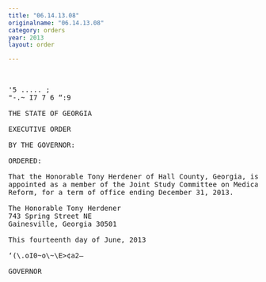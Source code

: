 ```yaml
---
title: "06.14.13.08"
originalname: "06.14.13.08"
category: orders
year: 2013
layout: order

---
```

<pre>
 

'5 ..... ;
"-.~ I7 7 6 “:9

THE STATE OF GEORGIA

EXECUTIVE ORDER

BY THE GOVERNOR:

ORDERED:

That the Honorable Tony Herdener of Hall County, Georgia, is
appointed as a member of the Joint Study Committee on Medicaid
Reform, for a term of office ending December 31, 2013.

The Honorable Tony Herdener
743 Spring Street NE
Gainesville, Georgia 30501

This fourteenth day of June, 2013

‘(\.oI0~o\~\E>¢a2—

GOVERNOR

</pre>
